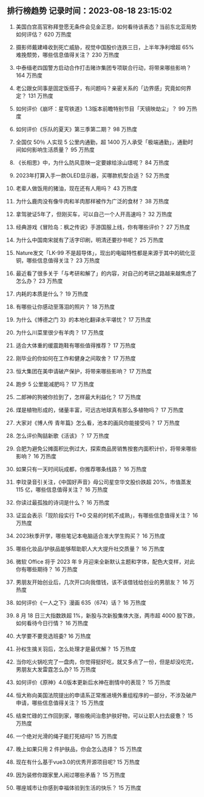 
## 排行榜趋势 记录时间：2023-08-18 23:15:02
  
  1. 美国白宫高官称拜登愿无条件会见金正恩，如何看待该表态？当前东北亚局势如何评估？ 620 万热度
    
  2. 摄影师戴建峰收到死亡威胁，视觉中国股价连跌三日，上半年净利增超 65% 难挽颓势，哪些信息值得关注？ 230 万热度
    
  3. 中泰缅老四国警方启动合作打击赌诈集团专项联合行动，将带来哪些影响？ 164 万热度
    
  4. 老公跟女同事是固定饭搭子，有问题吗？亲密关系的「边界感」究竟如何界定？ 131 万热度
    
  5. 如何评价《崩坏：星穹铁道》1.3版本前瞻特别节目「天镜映劫尘」？ 99 万热度
    
  6. 如何评价《乐队的夏天》第三季第二期？ 98 万热度
    
  7. 全国仅 50％ 人实现 5 公里内通勤，超 1400 万人承受「极端通勤」，通勤时间如何影响生活质量？ 95 万热度
    
  8. 《长相思》中，为什么防风意映一定要嫁给涂山璟呢？ 84 万热度
    
  9. 2023年打算入手一款OLED显示器，买哪款机型合适？ 52 万热度
    
  10. 老辈人做饭用的猪油，现在还有人用吗？ 43 万热度
    
  11. 为什么鹿肉没有像牛肉和羊肉那样被作为广泛的食材？ 38 万热度
    
  12. 拿驾驶证5年了，但刚买车，可以自己一个人开高速吗？ 32 万热度
    
  13. 经典游戏《冒险岛：枫之传说》手游国服上线，你有哪些评价？ 27 万热度
    
  14. 为什么中国南宋就有了活字印刷，明清还要抄书呢？ 25 万热度
    
  15. Nature发文「LK-99 不是超导体」，现出的电磁特性都是来源于其中的硫化亚铜，哪些信息值得关注？ 23 万热度
    
  16. 最近看了很多关于「与考研和解了」的内容，对自己的考研之路越来越焦虑了怎么办？ 23 万热度
    
  17. 内耗的本质是什么？ 19 万热度
    
  18. 有哪些让你感动至落泪的照片？ 18 万热度
    
  19. 为什么《博德之门 3》的本地化翻译水平堪忧？ 17 万热度
    
  20. 为什么川菜里很少有羊肉？ 17 万热度
    
  21. 适合大体重的缓震跑鞋有哪些值得推荐？ 17 万热度
    
  22. 刚毕业的你如何在工作和健身之间取舍？ 17 万热度
    
  23. 恒大集团在美申请破产保护，将带来哪些影响？ 17 万热度
    
  24. 跑步 5 公里能减肥吗？ 17 万热度
    
  25. 二郎神的狗被你捡到了，怎样最大利益化？ 17 万热度
    
  26. 煤是植物形成的，储量丰富，可远古地球真有那么多植物吗？ 17 万热度
    
  27. 大家对《博人传 青年篇》怎么看，池本的画风你能接受吗？ 17 万热度
    
  28. 怎么评价陶喆新歌《活该》？ 17 万热度
    
  29. 合肥为避免公摊面积比例过大，探索商品房销售按套内面积计价，将带来哪些影响？ 16 万热度
    
  30. 如果只有一天时间玩成都，你推荐哪条线路？ 16 万热度
    
  31. 李玟录音引关注，《中国好声音》母公司星空华文股价跌超 20%，市值蒸发 115 亿，哪些信息值得关注？ 16 万热度
    
  32. 你读过最孤独的诗词是什么？ 16 万热度
    
  33. 证监会表示「现阶段实行 T+0 交易的时机不成熟」，有哪些信息值得关注？ 16 万热度
    
  34. 2023秋季开学，哪些笔记本电脑适合准大学生购买？ 16 万热度
    
  35. 哪些化妆品/护肤品能够帮助职人大大提升社交质量？ 16 万热度
    
  36. 微软 Office 将于 2023 年 9 月迎来全新默认主题和字体，配色大变样，对此你有哪些期待？ 16 万热度
    
  37. 男朋友开始创业后，几次开口向我借钱，该不该借钱给创业的男朋友？ 16 万热度
    
  38. 如何评价《一人之下》漫画 635（674）话？ 16 万热度
    
  39. 8 月 18 日三大指数跌超 1%，新股与次新股集体大涨，两市超 4000 股下跌，如何看待今日行情？ 16 万热度
    
  40. 大学要不要竞选班委? 16 万热度
    
  41. 孙权生擒关羽后，怎么处理才是最优解？ 15 万热度
    
  42. 当你吃火锅吃完了一盘肉，你觉得挺好吃，就又多点了一份，但是却没吃完，男朋友大发雷霆怎么办? 15 万热度
    
  43. 如何评价《原神》4.0版本更新后水神在剧情中的表现？ 15 万热度
    
  44. 恒大称向美国法院提出的申请系正常推进境外重组程序的一部分，不涉及破产申请，哪些信息值得关注？ 15 万热度
    
  45. 结束忙碌的工作回到家，哪些晚间治愈护肤好物，可以让职人扫去疲惫？ 15 万热度
    
  46. 一个绝对光滑的绳子能打死结吗? 15 万热度
    
  47. 晚上如果只用 2 件护肤品，你会怎么选择？ 15 万热度
    
  48. 现在有什么基于vue3.0的优秀开源项目呢? 15 万热度
    
  49. 因为装修你跟家里人闹过哪些矛盾？ 15 万热度
    
  50. 哪座城市让你感到幸福体验到生活的快乐？ 15 万热度
    